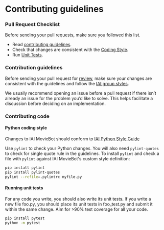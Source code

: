 # Contributing guidelines

### Pull Request Checklist

Before sending your pull requests, make sure you followed this list.

- Read [contributing guidelines](https://github.com/iai-group/moviebot/blob/master/CONTRIBUTING.md#contribution-guidelines).
- Check that changes are consistent with the [Coding Style](https://github.com/iai-group/moviebot/blob/master/CONTRIBUTING.md#python-coding-style).
- Run [Unit Tests](https://github.com/iai-group/moviebot/blob/master/CONTRIBUTING.md#running-unit-tests).



### Contribution guidelines

Before sending your pull request for
[review](https://github.com/iai-group/moviebot/pulls),
make sure your changes are consistent with the guidelines and follow the
[IAI group styles](https://github.com/iai-group/styleguide).

We usually recommend opening an issue before a pull request if there isn’t already an issue for the problem you’d like to solve. This helps facilitate a discussion before deciding on an implementation. 

### Contributing code

#### Python coding style

Changes to IAI MovieBot should conform to
[IAI Python Style Guide](https://github.com/iai-group/styleguide/tree/master/python)

Use `pylint` to check your Python changes. You will also need `pylint-quotes` to check for single quote rule in the guidelines. To install `pylint` and check a file
with `pylint` against IAI MovieBot's custom style definition:

```bash
pip install pylint
pip install pylint-quotes
pylint --rcfile=.pylintrc myfile.py
```

#### Running unit tests

For any code you write, you should also write its unit tests. If you write a new file foo.py, you should place its unit tests in foo_test.py and submit it within the same change. Aim for >90% test coverage for all your code.

```bash
pip install pytest
python -m pytest
```